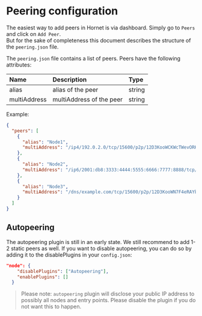 # Peering configuration

The easiest way to add peers in Hornet is via dashboard. Simply go to `Peers` and click on `Add Peer`.  
But for the sake of completeness this document describes the structure of the `peering.json` file.

The `peering.json` file contains a list of peers. Peers have the following attributes:

| Name         | Description                                 | Type   |
| :----------- | :------------------------------------------ | :----- |
| alias        | alias of the peer                          | string |
| multiAddress | multiAddress of the peer                    | string |

Example:

```json
{
  "peers": [
    {
      "alias": "Node1",
      "multiAddress": "/ip4/192.0.2.0/tcp/15600/p2p/12D3KooWCKWcTWevORKa2KEBputEGASvEBuDfRDSbe8t1DWugUmL"
    },
    {
      "alias": "Node2",
      "multiAddress": "/ip6/2001:db8:3333:4444:5555:6666:7777:8888/tcp/16600/p2p/12D3KooWJDqHjhd8us8XdbKy1Adp5nV6XoI7XhjZbPWAfbAbkLbH"
    },
    {
      "alias": "Node3",
      "multiAddress": "/dns/example.com/tcp/15600/p2p/12D3KooWN7F4eRAYbavnasME8WGXwkrpzWWoZSXfNSEpudmWi9YP"
    }
  ]
}
```

## Autopeering

The autopeering plugin is still in an early state. We still recommend to add 1-2 static peers as well. If you want to disable autopeering, you can do so by adding it to the disablePlugins in your `config.json`:
```json
"node": {
    "disablePlugins": ["Autopeering"],
    "enablePlugins": []
  }
```

> Please note: `autopeering` plugin will disclose your public IP address to possibly all nodes and entry points. Please disable the plugin if you do not want this to happen.